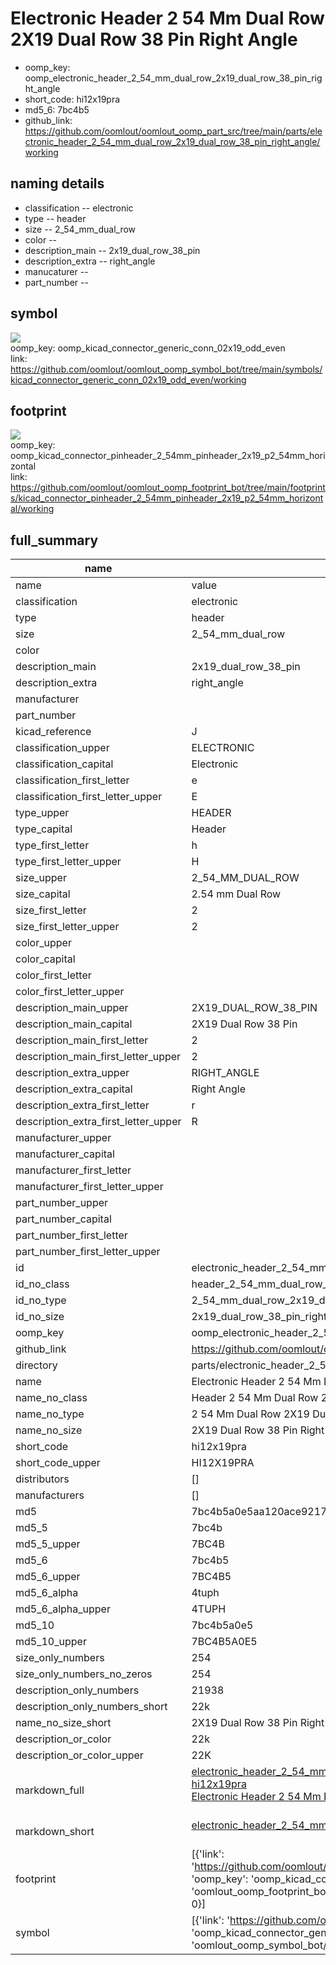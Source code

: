 # Electronic Header 2 54 Mm Dual Row 2X19 Dual Row 38 Pin Right Angle

  
* oomp_key: oomp_electronic_header_2_54_mm_dual_row_2x19_dual_row_38_pin_right_angle 
* short_code: hi12x19pra
* md5_6: 7bc4b5  
* github_link: https://github.com/oomlout/oomlout_oomp_part_src/tree/main/parts/electronic_header_2_54_mm_dual_row_2x19_dual_row_38_pin_right_angle/working  
## naming details
* classification -- electronic
* type -- header
* size -- 2_54_mm_dual_row
* color -- 
* description_main -- 2x19_dual_row_38_pin
* description_extra -- right_angle
* manucaturer -- 
* part_number -- 



## symbol

![](symbol/{index}/working/working_600.png)  
oomp_key: oomp_kicad_connector_generic_conn_02x19_odd_even  
link: https://github.com/oomlout/oomlout_oomp_symbol_bot/tree/main/symbols/kicad_connector_generic_conn_02x19_odd_even/working  

## footprint

![](footprint/{index}/working/working_600.png)  
oomp_key: oomp_kicad_connector_pinheader_2_54mm_pinheader_2x19_p2_54mm_horizontal  
link: https://github.com/oomlout/oomlout_oomp_footprint_bot/tree/main/footprints/kicad_connector_pinheader_2_54mm_pinheader_2x19_p2_54mm_horizontal/working  

## full_summary
| name | value | 
| --- | --- | 
| name | value | 
| classification | electronic | 
| type | header | 
| size | 2_54_mm_dual_row | 
| color |  | 
| description_main | 2x19_dual_row_38_pin | 
| description_extra | right_angle | 
| manufacturer |  | 
| part_number |  | 
| kicad_reference | J | 
| classification_upper | ELECTRONIC | 
| classification_capital | Electronic | 
| classification_first_letter | e | 
| classification_first_letter_upper | E | 
| type_upper | HEADER | 
| type_capital | Header | 
| type_first_letter | h | 
| type_first_letter_upper | H | 
| size_upper | 2_54_MM_DUAL_ROW | 
| size_capital | 2.54 mm Dual Row | 
| size_first_letter | 2 | 
| size_first_letter_upper | 2 | 
| color_upper |  | 
| color_capital |  | 
| color_first_letter |  | 
| color_first_letter_upper |  | 
| description_main_upper | 2X19_DUAL_ROW_38_PIN | 
| description_main_capital | 2X19 Dual Row 38 Pin | 
| description_main_first_letter | 2 | 
| description_main_first_letter_upper | 2 | 
| description_extra_upper | RIGHT_ANGLE | 
| description_extra_capital | Right Angle | 
| description_extra_first_letter | r | 
| description_extra_first_letter_upper | R | 
| manufacturer_upper |  | 
| manufacturer_capital |  | 
| manufacturer_first_letter |  | 
| manufacturer_first_letter_upper |  | 
| part_number_upper |  | 
| part_number_capital |  | 
| part_number_first_letter |  | 
| part_number_first_letter_upper |  | 
| id | electronic_header_2_54_mm_dual_row_2x19_dual_row_38_pin_right_angle | 
| id_no_class | header_2_54_mm_dual_row_2x19_dual_row_38_pin_right_angle | 
| id_no_type | 2_54_mm_dual_row_2x19_dual_row_38_pin_right_angle | 
| id_no_size | 2x19_dual_row_38_pin_right_angle | 
| oomp_key | oomp_electronic_header_2_54_mm_dual_row_2x19_dual_row_38_pin_right_angle | 
| github_link | https://github.com/oomlout/oomlout_oomp_part_src/tree/main/parts/electronic_header_2_54_mm_dual_row_2x19_dual_row_38_pin_right_angle/working | 
| directory | parts/electronic_header_2_54_mm_dual_row_2x19_dual_row_38_pin_right_angle | 
| name | Electronic Header 2 54 Mm Dual Row 2X19 Dual Row 38 Pin Right Angle | 
| name_no_class | Header 2 54 Mm Dual Row 2X19 Dual Row 38 Pin Right Angle | 
| name_no_type | 2 54 Mm Dual Row 2X19 Dual Row 38 Pin Right Angle | 
| name_no_size | 2X19 Dual Row 38 Pin Right Angle | 
| short_code | hi12x19pra | 
| short_code_upper | HI12X19PRA | 
| distributors | [] | 
| manufacturers | [] | 
| md5 | 7bc4b5a0e5aa120ace9217bad9fe1d0a | 
| md5_5 | 7bc4b | 
| md5_5_upper | 7BC4B | 
| md5_6 | 7bc4b5 | 
| md5_6_upper | 7BC4B5 | 
| md5_6_alpha | 4tuph | 
| md5_6_alpha_upper | 4TUPH | 
| md5_10 | 7bc4b5a0e5 | 
| md5_10_upper | 7BC4B5A0E5 | 
| size_only_numbers | 254 | 
| size_only_numbers_no_zeros | 254 | 
| description_only_numbers | 21938 | 
| description_only_numbers_short | 22k | 
| name_no_size_short | 2X19 Dual Row 38 Pin Right Angle | 
| description_or_color | 22k | 
| description_or_color_upper | 22K | 
| markdown_full | [electronic_header_2_54_mm_dual_row_2x19_dual_row_38_pin_right_angle](https://github.com/oomlout/oomlout_oomp_part_src/tree/main/parts/electronic_header_2_54_mm_dual_row_2x19_dual_row_38_pin_right_angle/working)<br>[hi12x19pra](https://github.com/oomlout/oomlout_oomp_part_src/tree/main/parts/electronic_header_2_54_mm_dual_row_2x19_dual_row_38_pin_right_angle/working)<br>[Electronic Header 2 54 Mm Dual Row 2X19 Dual Row 38 Pin Right Angle](https://github.com/oomlout/oomlout_oomp_part_src/tree/main/parts/electronic_header_2_54_mm_dual_row_2x19_dual_row_38_pin_right_angle/working)<br><br> | 
| markdown_short | [electronic_header_2_54_mm_dual_row_2x19_dual_row_38_pin_right_angle](https://github.com/oomlout/oomlout_oomp_part_src/tree/main/parts/electronic_header_2_54_mm_dual_row_2x19_dual_row_38_pin_right_angle/working)<br><br> | 
| footprint | [{'link': 'https://github.com/oomlout/oomlout_oomp_footprint_bot/tree/main/foootprntss/kicad_connector_pinheader_2_54mm_pinheader_2x19_p2_54mm_horizontal', 'oomp_key': 'oomp_kicad_connector_pinheader_2_54mm_pinheader_2x19_p2_54mm_horizontal', 'directory': 'oomlout_oomp_footprint_bot/footprints/kicad_connector_pinheader_2_54mm_pinheader_2x19_p2_54mm_horizontal//working/working.kicad_mod', 'index': 0}] | 
| symbol | [{'link': 'https://github.com/oomlout/oomlout_oomp_symbol_bot/tree/main/symbols/kicad_connector_generic_conn_02x19_odd_even', 'oomp_key': 'oomp_kicad_connector_generic_conn_02x19_odd_even', 'directory': 'oomlout_oomp_symbol_bot/symbols/kicad_connector_generic_conn_02x19_odd_even//working/working.kicad_sym', 'index': 0}] | 
